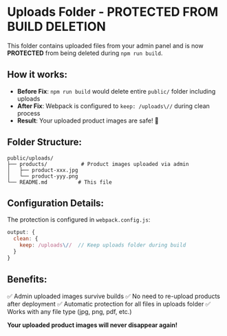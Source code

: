 # Uploads Folder - PROTECTED FROM BUILD DELETION

This folder contains uploaded files from your admin panel and is now **PROTECTED** from being deleted during `npm run build`.

## How it works:
- **Before Fix**: `npm run build` would delete entire `public/` folder including uploads
- **After Fix**: Webpack is configured to `keep: /uploads\//` during clean process
- **Result**: Your uploaded product images are safe! 🎉

## Folder Structure:
```
public/uploads/
├── products/           # Product images uploaded via admin
│   ├── product-xxx.jpg
│   └── product-yyy.png
└── README.md          # This file
```

## Configuration Details:
The protection is configured in `webpack.config.js`:
```javascript
output: {
  clean: {
    keep: /uploads\//  // Keep uploads folder during build
  }
}
```

## Benefits:
✅ Admin uploaded images survive builds
✅ No need to re-upload products after deployment
✅ Automatic protection for all files in uploads folder
✅ Works with any file type (jpg, png, pdf, etc.)

**Your uploaded product images will never disappear again!**
